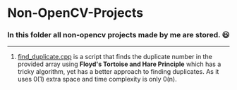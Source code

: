# Non-OpenCV-Projects

### In this folder all non-opencv projects made by me are stored. :smiley:
---

1. [find_duplicate.cpp](https://github.com/kjamal-hub/scriptex/blob/master/C%2B%2B/Non-OpenCV-Projects/find_duplicate.cpp) is a script that finds the duplicate number in the provided array using **Floyd's Tortoise and Hare Principle** which has a tricky algorithm, yet has a better approach to finding duplicates. As it uses 0(1) extra space and time complexity is only 0(n).

